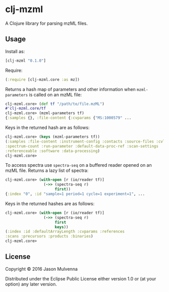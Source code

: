 # clj-mzml

A Clojure library for parsing mzML files.

## Usage

Install as:

```clj
[clj-mzml "0.1.0"]
```

Require:

```clj
(:require [clj-mzml.core :as mz])
```

Returns a hash map of parameters and other information when
`mzml-parameters` is called on an mzML file:

```clj
clj-mzml.core> (def tf "/path/to/file.mzML")
#'clj-mzml.core/tf
clj-mzml.core> (mzml-parameters tf)
{:samples {}, :file-content {:cvparams {"MS:1000579" ...
```

Keys in the returned hash are as follows:

```clj
clj-mzml.core> (keys (mzml-parameters tf))
(:samples :file-content :instrument-config :contacts :source-files :cvlist
:spectrum-count :run-parameter :default-data-proc-ref :scan-settings
:referenceable :software :data-processing)
clj-mzml.core> 
```

To access spectra use `spectra-seq` on a buffered reader opened on an
mzML file. Returns a lazy list of spectra:

```clj
clj-mzml.core> (with-open [r (io/reader tf)]
                 (->> (spectra-seq r)
                      first))
{:index "0", :id "sample=1 period=1 cycle=1 experiment=1", ...
```

Keys in the returned hashes are as follows:

```clj
clj-mzml.core> (with-open [r (io/reader tf)]
                 (->> (spectra-seq r)
                      first
                      keys))
(:index :id :defaultArrayLength :cvparams :references
:scans :precursors :products :binaries)
clj-mzml.core>
```

## License

Copyright © 2016 Jason Mulvenna

Distributed under the Eclipse Public License either version 1.0 or (at
your option) any later version.
